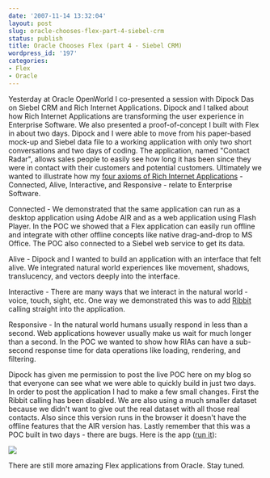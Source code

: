 ```yaml
---
date: '2007-11-14 13:32:04'
layout: post
slug: oracle-chooses-flex-part-4-siebel-crm
status: publish
title: Oracle Chooses Flex (part 4 - Siebel CRM)
wordpress_id: '197'
categories:
- Flex
- Oracle
---
```


Yesterday at Oracle OpenWorld I co-presented a session with Dipock Das on Siebel CRM and Rich Internet Applications.  Dipock and I talked about how Rich Internet Applications are transforming the user experience in Enterprise Software.  We also presented a proof-of-concept I built with Flex in about two days.  Dipock and I were able to move from his paper-based mock-up and Siebel data file to a working application with only two short conversations and two days of coding.  The application, named "Contact Radar", allows sales people to easily see how long it has been since they were in contact with their customers and potential customers.  Ultimately we wanted to illustrate how my [four axioms of Rich Internet Applications](/wordpress/2007/10/17/what-is-a-rich-internet-application/) - Connected, Alive, Interactive, and Responsive - relate to Enterprise Software.

Connected - We demonstrated that the same application can run as a desktop application using Adobe AIR and as a web application using Flash Player.  In the POC we showed that a Flex application can easily run offline and integrate with other offline concepts like native drag-and-drop to MS Office.  The POC also connected to a Siebel web service to get its data.

Alive - Dipock and I wanted to build an application with an interface that felt alive.  We integrated natural world experiences like movement, shadows, translucency, and vectors deeply into the interface.

Interactive - There are many ways that we interact in the natural world - voice, touch, sight, etc.  One way we demonstrated this was to add [Ribbit](http://www.goribbit.com/) calling straight into the application.

Responsive - In the natural world humans usually respond in less than a second.  Web applications however usually make us wait for much longer than a second.  In the POC we wanted to show how RIAs can have a sub-second response time for data operations like loading, rendering, and filtering.

Dipock has given me permission to post the live POC here on my blog so that everyone can see what we were able to quickly build in just two days.  In order to post the application I had to make a few small changes.  First the Ribbit calling has been disabled.  We are also using a much smaller dataset because we didn't want to give out the real dataset with all those real contacts.  Also since this version runs in the browser it doesn't have the offline features that the AIR version has.  Lastly remember that this was a POC built in two days - there are bugs.  Here is the app ([run it](/contactradar/oow.html)):

[![](http://www.jamesward.org/wordpress/wp-content/uploads/2007/11/contact_radar.jpg)](/contactradar/oow.html)

There are still more amazing Flex applications from Oracle.  Stay tuned.
